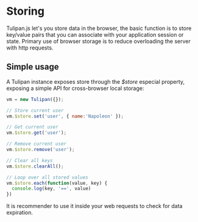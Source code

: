 # Storing

Tulipan.js let's you store data in the browser, the basic function is to store key/value pairs that you can associate with your application session or state. Primary use of browser storage is to reduce overloading the server with http requests.

## Simple usage

A Tulipan instance exposes store through the *$store* especial property, exposing a simple API for cross-browser local storage:

```js
vm = new Tulipan({});

// Store current user
vm.$store.set('user', { name:'Napoleon' });

// Get current user
vm.$store.get('user');

// Remove current user
vm.$store.remove('user');

// Clear all keys
vm.$store.clearAll();

// Loop over all stored values
vm.$store.each(function(value, key) {
  console.log(key, '==', value)
})
```

It is recommender to use it inside your web requests to check for data expiration.



